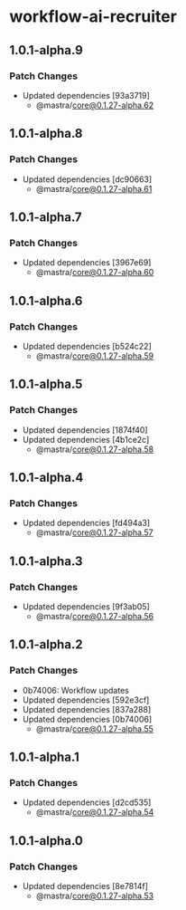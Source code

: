 # workflow-ai-recruiter

## 1.0.1-alpha.9

### Patch Changes

- Updated dependencies [93a3719]
  - @mastra/core@0.1.27-alpha.62

## 1.0.1-alpha.8

### Patch Changes

- Updated dependencies [dc90663]
  - @mastra/core@0.1.27-alpha.61

## 1.0.1-alpha.7

### Patch Changes

- Updated dependencies [3967e69]
  - @mastra/core@0.1.27-alpha.60

## 1.0.1-alpha.6

### Patch Changes

- Updated dependencies [b524c22]
  - @mastra/core@0.1.27-alpha.59

## 1.0.1-alpha.5

### Patch Changes

- Updated dependencies [1874f40]
- Updated dependencies [4b1ce2c]
  - @mastra/core@0.1.27-alpha.58

## 1.0.1-alpha.4

### Patch Changes

- Updated dependencies [fd494a3]
  - @mastra/core@0.1.27-alpha.57

## 1.0.1-alpha.3

### Patch Changes

- Updated dependencies [9f3ab05]
  - @mastra/core@0.1.27-alpha.56

## 1.0.1-alpha.2

### Patch Changes

- 0b74006: Workflow updates
- Updated dependencies [592e3cf]
- Updated dependencies [837a288]
- Updated dependencies [0b74006]
  - @mastra/core@0.1.27-alpha.55

## 1.0.1-alpha.1

### Patch Changes

- Updated dependencies [d2cd535]
  - @mastra/core@0.1.27-alpha.54

## 1.0.1-alpha.0

### Patch Changes

- Updated dependencies [8e7814f]
  - @mastra/core@0.1.27-alpha.53
